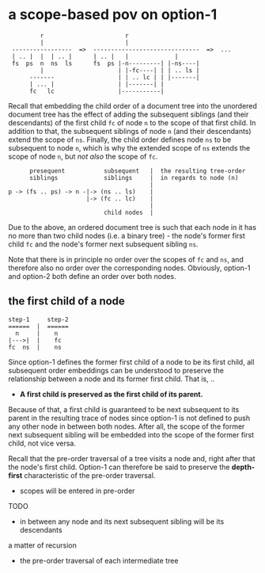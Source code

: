 
<!-- ======================================================================= -->
# a scope-based pov on option-1

```
         r                       r
         |                       |
 -----------------  =>  ------------------------------  =>  ...
 | .. |  |  | .. |      | .. |   |             |
 fs  ps  n  ns  ls      fs  ps |-n---------| |-ns----|
         |                     | |-fc----| | | .. ls |
      -------                  | | .. lc | | |-------|
      | ... |                  | |-------| |
      fc   lc                  |-----------|
```

Recall that embedding the child order of a document tree into the unordered
document tree has the effect of adding the subsequent siblings (and their
descendants) of the first child `fc` of node `n` to the scope of that first
child. In addition to that, the subsequent siblings of node `n` (and their
descendants) extend the scope of `ns`. Finally, the child order defines node
`ns` to be subsequent to node `n`, which is why the extended scope of `ns`
extends the scope of node `n`, but *not also* the scope of `fc`.

```
      presequent           subsequent   |  the resulting tree-order
      siblings             siblings     |  in regards to node (n)
                                        |
p -> (fs .. ps) -> n -|-> (ns .. ls)    |
                      |-> (fc .. lc)    |
                                        |
                           child nodes  |
```

Due to the above, an ordered document tree is such that each node in it has
no more than two child nodes (i.e. a binary tree) - the node's former first
child `fc` and the node's former next subsequent sibling `ns`.

Note that there is in principle no order over the scopes of `fc` and `ns`,
and therefore also no order over the corresponding nodes. Obviously, option-1
and option-2 both define an order over both nodes.

<!-- ======================================================================= -->
## the first child of a node

```
step-1     step-2
======  |  ======
  n     |    n
|--->|  |    fc
fc  ns  |    ns
```

Since option-1 defines the former first child of a node to be its first child,
all subsequent order embeddings can be understood to preserve the relationship
between a node and its former first child. That is, ..

- **A first child is preserved as the first child of its parent.**

Because of that, a first child is guaranteed to be next subsequent to its
parent in the resulting trace of nodes since option-1 is not defined to push
any other node in between both nodes. After all, the scope of the former next
subsequent sibling will be embedded into the scope of the former first child,
not vice versa.

Recall that the pre-order traversal of a tree visits a node and, right after
that the node's first child. Option-1 can therefore be said to preserve the
**depth-first** characteristic of the pre-order traversal.

- scopes will be entered in pre-order

<!-- ======================================================================= -->

<!-- ======================================================================= -->

TODO
- in between any node and its next subsequent
  sibling will be its descendants

a matter of recursion
- the pre-order traversal of each intermediate tree

